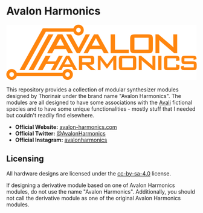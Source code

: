 # Avalon Harmonics

<p align="center">
  <img 
    width="512"
    height="146"
    src="https://raw.githubusercontent.com/Thorinair/Avalon-Harmonics/master/logo.png"
  >
</p>

This repository provides a collection of modular synthesizer modules designed by Thorinair under the brand name "Avalon Harmonics". The modules are all designed to have some associations with the [Avali](https://avali.fandom.com/wiki/The_Official_Avali_Wiki) fictional species and to have some unique functionalities - mostly stuff that I needed but couldn't readily find elsewhere.

* **Official Website:** [avalon-harmonics.com](https://avalon-harmonics.com/)
* **Official Twitter:** [@AvalonHarmonics](https://twitter.com/AvalonHarmonics)
* **Official Instagram:** [avalonharmonics](https://www.instagram.com/avalonharmonics/)

## Licensing

All hardware designs are licensed under the [cc-by-sa-4.0](https://creativecommons.org/licenses/by-sa/4.0/legalcode) license.

If designing a derivative module based on one of Avalon Harmonics modules, do not use the name "Avalon Harmonics". Additionally, you should not call the derivative module as one of the original Avalon Harmonics modules.